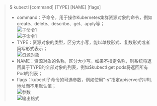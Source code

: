  > $ kubectl [command] [TYPE] [NAME] [flags]  
 > * command：子命令，用于操作Kubernetes集群资源对象的命令，例如create、delete、describe、get、apply等；  
 ![子命令1](https://github.com/junfsir/memo/raw/master/images/subcomm1.png)  
 ![子命令1](https://github.com/junfsir/memo/raw/master/images/subcomm2.png)  
 > * TYPE：资源对象的类型，区分大小写，能以单数形式、复数形式或者简写形式表示；  
 ![资源对象](https://github.com/junfsir/memo/raw/master/images/type.png)  
 > * NAME：资源对象的名称，区分大小写。如果不指定名称，则系统将返回属于TYPE的全部对象的列表，例如$kubectl get pods将返回所有Pod的列表；  
 > * flags：kubectl子命令的可选参数，例如使用“-s”指定apiserver的URL地址而不用默认值；  
 ![参数](https://github.com/junfsir/memo/raw/master/images/flags.png)  
 ![输出格式](https://github.com/junfsir/memo/raw/master/images/输出格式.png)  




